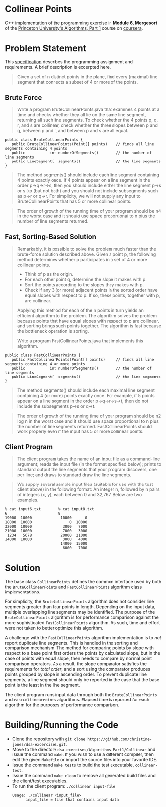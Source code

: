 # Collinear Points

C++ implementation of the programming exercise in **Module 6, Mergesort** of the [Princeton University's Algorithms, Part 1](https://www.coursera.org/learn/algorithms-part1) course on [coursera](https://www.coursera.org/).

# Problem Statement

This [specification](https://coursera.cs.princeton.edu/algs4/assignments/collinear/specification.php) describes the programming assignment and requirements. A brief description is excerpted here.

> Given a set of n distinct points in the plane, find every (maximal) line segment that connects a subset of 4 or more of the points.

## Brute Force

> Write a program BruteCollinearPoints.java that examines 4 points at a time and checks whether they all lie on the same line segment, returning all such line segments. To check whether the 4 points p, q, r, and s are collinear, check whether the three slopes between p and q, between p and r, and between p and s are all equal.

```
public class BruteCollinearPoints {
   public BruteCollinearPoints(Point[] points)    // finds all line segments containing 4 points
   public           int numberOfSegments()        // the number of line segments
   public LineSegment[] segments()                // the line segments
}
```
> The method segments() should include each line segment containing 4 points exactly once. If 4 points appear on a line segment in the order p→q→r→s, then you should include either the line segment p→s or s→p (but not both) and you should not include subsegments such as p→r or q→r. For simplicity, we will not supply any input to BruteCollinearPoints that has 5 or more collinear points.

> The order of growth of the running time of your program should be n4 in the worst case and it should use space proportional to n plus the number of line segments returned.

## Fast, Sorting-Based Solution

> Remarkably, it is possible to solve the problem much faster than the brute-force solution described above. Given a point p, the following method determines whether p participates in a set of 4 or more collinear points.
> * Think of p as the origin.
> * For each other point q, determine the slope it makes with p.
> * Sort the points according to the slopes they makes with p.
> * Check if any 3 (or more) adjacent points in the sorted order have equal slopes with respect to p. If so, these points, together with p, are collinear.
>
> Applying this method for each of the n points in turn yields an efficient algorithm to the problem. The algorithm solves the problem because points that have equal slopes with respect to p are collinear, and sorting brings such points together. The algorithm is fast because the bottleneck operation is sorting.
>
> Write a program FastCollinearPoints.java that implements this algorithm.

```
public class FastCollinearPoints {
   public FastCollinearPoints(Point[] points)     // finds all line segments containing 4 or more points
   public           int numberOfSegments()        // the number of line segments
   public LineSegment[] segments()                // the line segments
}
```
> The method segments() should include each maximal line segment containing 4 (or more) points exactly once. For example, if 5 points appear on a line segment in the order p→q→r→s→t, then do not include the subsegments p→s or q→t.

> The order of growth of the running time of your program should be n2 log n in the worst case and it should use space proportional to n plus the number of line segments returned. FastCollinearPoints should work properly even if the input has 5 or more collinear points.

## Client Program

> The client program takes the name of an input file as a command-line argument; reads the input file (in the format specified below); prints to standard output the line segments that your program discovers, one per line; and draws to standard draw the line segments.

> We supply several sample input files (suitable for use with the test client above) in the following format: An integer n, followed by n pairs of integers (x, y), each between 0 and 32,767. Below are two examples.

```
% cat input6.txt        % cat input8.txt
6                       8
19000  10000             10000      0
18000  10000                 0  10000
32000  10000              3000   7000
21000  10000              7000   3000
 1234   5678             20000  21000
14000  10000              3000   4000
                         14000  15000
                          6000   7000
```

# Solution

The base class ```CollinearPoints``` defines the common interface used by both the ```BruteCollinearPoints``` and ```FastCollinearPoints``` algorithm class implementations.

For simplicity, the ```BruteCollinearPoints``` algorithm does not consider line segments greater than four points in length. Depending on the input data, multiple overlapping line segments may be identified. The purpose of the ```BruteCollinearPoints``` algorithm is for performance comparison against the more sophisticated ```FastCollinearPoints``` algorithm. As such, time and effort were not taken to better optimize this algorithm.

A challenge with the ```FastCollinearPoints``` algorithm implementation is to *not* report duplicate line segments. This is handled in the sorting and comparison mechanism. The method for comparing points by slope with respect to a base point first orders the points by calculated slope, but in the case of points with equal slope, then needs to compare by normal point comparison operators. As a result, the slope comparator satisfies the requirements for *total order*, and a sort using the comparator produces points grouped by slope in ascending order. To prevent duplicate line segments, a line segment should only be reported in the case that the base point is the least in the line segment.

The client program runs input data through both the ```BruteCollinearPoints``` and ```FastCollinearPoints``` algorithms. Elapsed time is reported for each algorithm for the purposes of performance comparison.

# Building/Running the Code

- Clone the repository with ```git clone https://github.com/christine-jones/dsa-excercises.git```.
- Move to the directory ```dsa-exercises/Algorithms-Part1/Collinear``` and issue the command ```make```. If you wish to use a different compiler, then edit the given ```Makefile``` or import the source files into your favorite IDE.
- Issue the command ```make tests``` to build the test executable, ```collinear-test```.
- Issue the command ```make clean``` to remove all generated build files and the client/test executables.
- To run the client program: ```./collinear input-file```
  ```
  Usage: ./collinear <input_file>
        input_file = file that contains input data
  ```
